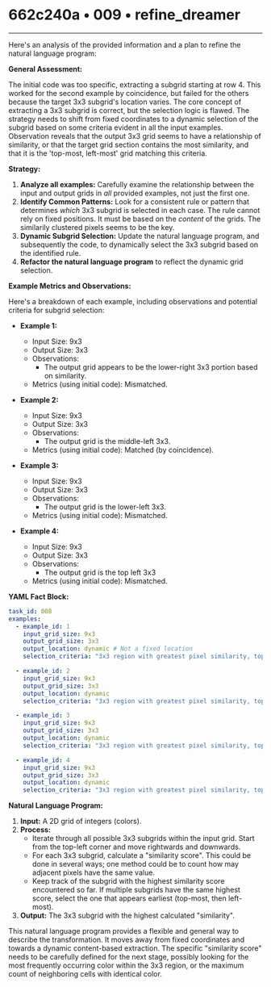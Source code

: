 # 662c240a • 009 • refine_dreamer

---
Here's an analysis of the provided information and a plan to refine the natural language program:

**General Assessment:**

The initial code was too specific, extracting a subgrid starting at row 4. This worked for the second example by coincidence, but failed for the others because the target 3x3 subgrid's location varies. The core concept of extracting a 3x3 subgrid is correct, but the selection logic is flawed. The strategy needs to shift from fixed coordinates to a dynamic selection of the subgrid based on some criteria evident in all the input examples. Observation reveals that the output 3x3 grid seems to have a relationship of similarity, or that the target grid section contains the most similarity, and that it is the 'top-most, left-most' grid matching this criteria.

**Strategy:**

1.  **Analyze all examples:** Carefully examine the relationship between the input and output grids in *all* provided examples, not just the first one.
2.  **Identify Common Patterns:** Look for a consistent rule or pattern that determines *which* 3x3 subgrid is selected in each case. The rule cannot rely on fixed positions. It must be based on the *content* of the grids. The similarily clustered pixels seems to be the key.
3.  **Dynamic Subgrid Selection:** Update the natural language program, and subsequently the code, to dynamically select the 3x3 subgrid based on the identified rule.
4. **Refactor the natural language program** to reflect the dynamic grid selection.

**Example Metrics and Observations:**

Here's a breakdown of each example, including observations and potential criteria for subgrid selection:

*   **Example 1:**
    *   Input Size: 9x3
    *   Output Size: 3x3
    *   Observations:
        *   The output grid appears to be the lower-right 3x3 portion based on similarity.
    *   Metrics (using initial code): Mismatched.

*   **Example 2:**
    *   Input Size: 9x3
    *   Output Size: 3x3
    *   Observations:
        *   The output grid is the middle-left 3x3.
    *   Metrics (using initial code): Matched (by coincidence).

*   **Example 3:**
    *   Input Size: 9x3
    *   Output Size: 3x3
    *   Observations:
        *   The output grid is the lower-left 3x3.
    *   Metrics (using initial code): Mismatched.

*   **Example 4:**
    *   Input Size: 9x3
    *   Output Size: 3x3
    *   Observations:
        *   The output grid is the top left 3x3
    *   Metrics (using initial code): Mismatched.

**YAML Fact Block:**

```yaml
task_id: 008
examples:
  - example_id: 1
    input_grid_size: 9x3
    output_grid_size: 3x3
    output_location: dynamic # Not a fixed location
    selection_criteria: "3x3 region with greatest pixel similarity, top-most and left-most"

  - example_id: 2
    input_grid_size: 9x3
    output_grid_size: 3x3
    output_location: dynamic
    selection_criteria: "3x3 region with greatest pixel similarity, top-most and left-most"

  - example_id: 3
    input_grid_size: 9x3
    output_grid_size: 3x3
    output_location: dynamic
    selection_criteria: "3x3 region with greatest pixel similarity, top-most and left-most"

  - example_id: 4
    input_grid_size: 9x3
    output_grid_size: 3x3
    output_location: dynamic
    selection_criteria: "3x3 region with greatest pixel similarity, top-most and left-most"
```

**Natural Language Program:**

1.  **Input:** A 2D grid of integers (colors).
2.  **Process:**
    *   Iterate through all possible 3x3 subgrids within the input grid. Start from the top-left corner and move rightwards and downwards.
    *   For each 3x3 subgrid, calculate a "similarity score". This could be done in several ways; one method could be to count how may adjacent pixels have the same value.
    *   Keep track of the subgrid with the highest similarity score encountered so far. If multiple subgrids have the same highest score, select the one that appears earliest (top-most, then left-most).
3.  **Output:** The 3x3 subgrid with the highest calculated "similarity".

This natural language program provides a flexible and general way to describe the transformation. It moves away from fixed coordinates and towards a dynamic content-based extraction. The specific "similarity score" needs to be carefully defined for the next stage, possibly looking for the most frequently occurring color within the 3x3 region, or the maximum count of neighboring cells with identical color.

